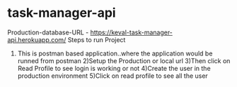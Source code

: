 # task-manager-api
 Production-database-URL - https://keval-task-manager-api.herokuapp.com/ 
 Steps to run Project
1) This is postman based application..where the application would be runned from postman
2)Setup the Production or local url
3)Then click on Read Profile to see login is working or not
4)Create the user in the production environment
5)Click on read profile to see all the user

